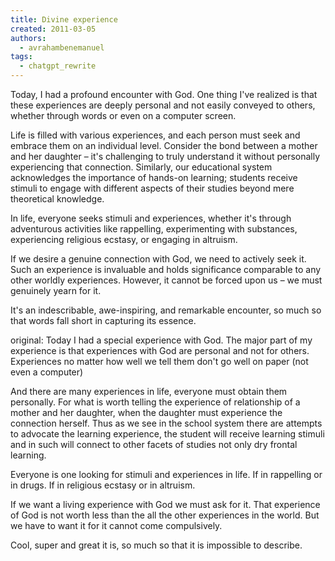 ```yaml
---
title: Divine experience
created: 2011-03-05
authors:
  - avrahambenemanuel
tags:
  - chatgpt_rewrite
---
```

Today, I had a profound encounter with God. One thing I've realized is that these experiences are deeply personal and not easily conveyed to others, whether through words or even on a computer screen.

Life is filled with various experiences, and each person must seek and embrace them on an individual level. Consider the bond between a mother and her daughter – it's challenging to truly understand it without personally experiencing that connection. Similarly, our educational system acknowledges the importance of hands-on learning; students receive stimuli to engage with different aspects of their studies beyond mere theoretical knowledge.

In life, everyone seeks stimuli and experiences, whether it's through adventurous activities like rappelling, experimenting with substances, experiencing religious ecstasy, or engaging in altruism.

If we desire a genuine connection with God, we need to actively seek it. Such an experience is invaluable and holds significance comparable to any other worldly experiences. However, it cannot be forced upon us – we must genuinely yearn for it.

It's an indescribable, awe-inspiring, and remarkable encounter, so much so that words fall short in capturing its essence.

original:
Today I had a special experience with God. The major part of my experience is that experiences with God are personal and not for others. Experiences no matter how well we tell them don't go well on paper (not even a computer)

And there are many experiences in life, everyone must obtain them personally. For what is worth telling the experience of relationship of a mother and her daughter, when the daughter must experience the connection herself. Thus as we see in the school system there are attempts to advocate the learning experience, the student will receive learning stimuli and in such will connect to other facets of studies not only dry frontal learning.

Everyone is one looking for stimuli and experiences in life. If in rappelling or in drugs. If in religious ecstasy or in altruism.

If we want a living experience with God we must ask for it. That experience of God is not worth less than the all the other experiences in the world. But we have to want it for it cannot come compulsively.

Cool, super and great it is, so much so that it is impossible to describe.
